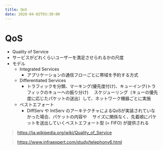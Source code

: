 ```yaml
---
title: QoS
date: 2020-04-02T03:30:00
---
```


# QoS

* Quality of Service
* サービスがどれくらいユーザーを満足させられるかの尺度
* モデル
  * Integrated Services
    * アプリケーションの通信フローごとに帯域を予約する方式
  * Differentiated Services
    * トラフィックを分類、マーキング(優先度付け)、キューイング(トラフィックのキューへの振り分け)
　スケジューリング（キューの優先度に応じたパケットの送出）して、ネットワーク機器ごとに実施
  * ベストエフォート
    * DiffServ や IntServ のアーキテクチャによるQoSが実装されていなかった場合、パケットの内容や
　サイズに関係なく、先着順にパケットを送出していくベストエフォート型 (= FIFO) が提供される

> https://ja.wikipedia.org/wiki/Quality_of_Service

> https://www.infraexpert.com/study/telephony6.html